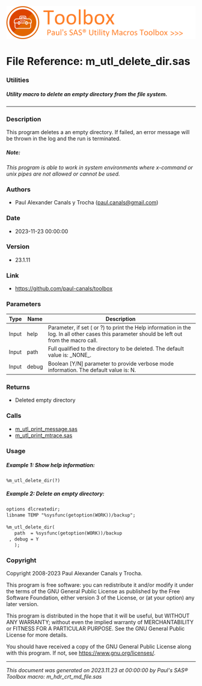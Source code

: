 ![../../misc/images/doc_banner.png](../../misc/images/doc_banner.png)
# 
# File Reference: m_utl_delete_dir.sas

### Utilities

##### Utility macro to delete an empty directory from the file system.

***

### Description
This program deletes a an empty directory. If failed, an error message will be thrown in the log and the run is terminated.

##### *Note:*
*This program is able to work in system environments where x-command or unix pipes are not allowed or cannot be used.*

### Authors
* Paul Alexander Canals y Trocha (paul.canals@gmail.com)

### Date
* 2023-11-23 00:00:00

### Version
* 23.1.11

### Link
* https://github.com/paul-canals/toolbox

### Parameters
| Type | Name | Description |
| ---- | ---- | ----------- |
| Input | help | Parameter, if set ( or ?) to print the Help information in the log. In all other cases this parameter should be left out from the macro call. |
| Input | path | Full qualified to the directory to be deleted. The default value is: \_NONE\_. |
| Input | debug | Boolean [Y/N] parameter to provide verbose mode information. The default value is: N. |

### Returns
* Deleted empty directory

### Calls
* [m_utl_print_message.sas](m_utl_print_message.md)
* [m_utl_print_mtrace.sas](m_utl_print_mtrace.md)

### Usage

##### Example 1: Show help information:
```sas
%m_utl_delete_dir(?)
```

##### Example 2: Delete an empty directory:
```sas
options dlcreatedir;
libname TEMP "%sysfunc(getoption(WORK))/backup";

%m_utl_delete_dir(
   path  = %sysfunc(getoption(WORK))/backup
 , debug = Y
   );
```

### Copyright
Copyright 2008-2023 Paul Alexander Canals y Trocha. 
 
This program is free software: you can redistribute it and/or modify 
it under the terms of the GNU General Public License as published by 
the Free Software Foundation, either version 3 of the License, or 
(at your option) any later version. 
 
This program is distributed in the hope that it will be useful, 
but WITHOUT ANY WARRANTY; without even the implied warranty of 
MERCHANTABILITY or FITNESS FOR A PARTICULAR PURPOSE. See the 
GNU General Public License for more details. 
 
You should have received a copy of the GNU General Public License 
along with this program. If not, see <https://www.gnu.org/licenses/>. 


***
*This document was generated on 2023.11.23 at 00:00:00 by Paul's SAS&reg; Toolbox macro: m_hdr_crt_md_file.sas*
